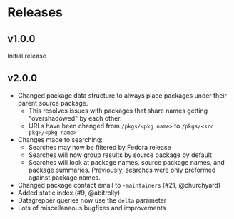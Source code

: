 # Releases

## v1.0.0

Initial release

## v2.0.0

- Changed package data structure to always place packages under their parent source package.
    - This resolves issues with packages that share names getting "overshadowed" by each other.
    - URLs have been changed from `/pkgs/<pkg name>` to `/pkgs/<src pkg>/<pkg name>`
- Changes made to searching:
    - Searches may now be filtered by Fedora release
    - Searches will now group results by source package by default
    - Searches will look at package names, source package names, and package summaries. Previously, searches were only preformed against package names.
- Changed package contact email to `-maintainers` (#21, @churchyard)
- Added static index (#9, @abitrolly)
- Datagrepper queries now use the `delta` parameter
- Lots of miscellaneous bugfixes and improvements
